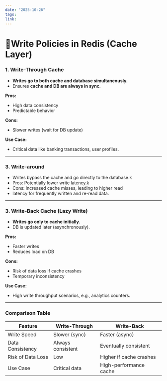 ```yaml
---
date: "2025-10-26"
tags: 
link:
---
```

# 🔸Write Policies in Redis (Cache Layer)

### 1. Write-Through Cache
- **Writes go to both cache and database simultaneously.**
- Ensures **cache and DB are always in sync**.

**Pros:**  
- High data consistency  
- Predictable behavior  

**Cons:**  
- Slower writes (wait for DB update)  

**Use Case:**  
- Critical data like banking transactions, user profiles.

---
### 3. Write-around

- Writes bypass the cache and go directly to the database.k
- Pros: Potentially lower write latency.k
- Cons: Increased cache misses, leading to higher read
- latency for frequently written and re-read data.

---
### 3. Write-Back Cache (Lazy Write)
- **Writes go only to cache initially**.  
- DB is updated later (asynchronously).

**Pros:**  
- Faster writes  
- Reduces load on DB  

**Cons:**  
- Risk of data loss if cache crashes  
- Temporary inconsistency  

**Use Case:**  
- High write throughput scenarios, e.g., analytics counters.

---
### Comparison Table

| Feature              | Write-Through         | Write-Back             |
|----------------------|---------------------|----------------------|
| Write Speed           | Slower (sync)       | Faster (async)       |
| Data Consistency      | Always consistent   | Eventually consistent|
| Risk of Data Loss     | Low                 | Higher if cache crashes |
| Use Case              | Critical data       | High-performance cache |
